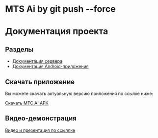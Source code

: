 # MTS Ai by git push --force

# Документация проекта

## Разделы

- [Документация сервера](./server/README.md)
- [Документация Android-приложения](./android/README.md)

## Скачать приложение

Вы можете скачать актуальную версию приложения по ссылке ниже:

[Скачать MTC AI APK](./android/MTCAI/resource/mtc_ai.apk)

## Видео-демонстрация

[Видео и презентация по ссыллке](https://disk.yandex.ru/d/LTa8w1yLk0xfZQ)